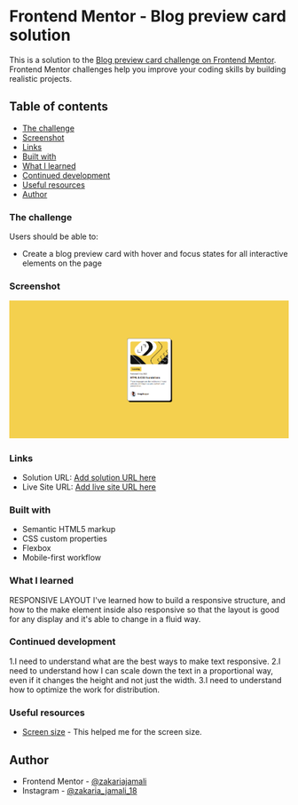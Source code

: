 # Frontend Mentor - Blog preview card solution

This is a solution to the [Blog preview card challenge on Frontend Mentor](https://www.frontendmentor.io/challenges/blog-preview-card-ckPaj01IcS). Frontend Mentor challenges help you improve your coding skills by building realistic projects. 

## Table of contents

  - [The challenge](#The-challenge)
  - [Screenshot](#screenshot)
  - [Links](#links)
  - [Built with](#built-with)
  - [What I learned](#what-i-learned)
  - [Continued development](#continued-development)
  - [Useful resources](#useful-resources)
  - [Author](#author)


### The challenge

Users should be able to:

- Create a blog preview card with hover and focus states for all interactive elements on the page

### Screenshot

![alt text](<src/assets/images/Screenshot 2024-07-25 211328.png>)


### Links

- Solution URL: [Add solution URL here](https://github.com/ZakJam/project_1.git)
- Live Site URL: [Add live site URL here](https://zakjam.github.io/project_1/)


### Built with

- Semantic HTML5 markup
- CSS custom properties
- Flexbox
- Mobile-first workflow



### What I learned
RESPONSIVE LAYOUT
I've learned how to build a responsive structure, and how to the make element inside also responsive so that the layout is good for any display and it's able to change in a fluid way. 

### Continued development

1.I need to understand what are the best ways to make text responsive.
2.I need to understand how I can scale down the text in a proportional way, even if it changes the height and not just the width.
3.I need to understand how to optimize the work for distribution.



### Useful resources

- [Screen size](https://www.icwebdesign.co.uk/common-viewport-sizes) - This helped me for the screen size. 


## Author

- Frontend Mentor - [@zakariajamali](https://www.frontendmentor.io/profile/ZakJam)
- Instagram - [@zakaria_jamali_18](https://www.instagram.com/zakaria_jamali_18/)




